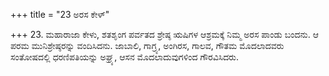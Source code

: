 +++
title = "23 ಅರಸ ಕೇಳ್"

+++
23. ಮಹಾರಾಜಾ ಕೇಳು, ಶತಶೃಂಗ ಪರ್ವತದ ಶ್ರೇಷ್ಠ ಋಷಿಗಳ ಆಶ್ರಮಕ್ಕೆ ನಿಮ್ಮ ಅರಸ ಪಾಂಡು ಬಂದನು. ಆ ಪರಮ ಮುನಿಶ್ರೇಷ್ಠರನ್ನು ವಂದಿಸಿದನು. ಜಾಬಾಲಿ, ಗಾಗ್ರ್ಯ, ಅಂಗಿರಸ, ಗಾಲವ, ಗೌತಮ ಮೊದಲಾದವರು ಸಂತೋಷದಲ್ಲಿ ಧರಣಿಪತಿಯನ್ನು ಅಘ್ರ್ಯ, ಆಸನ ಮೊದಲಾದುವುಗಳಿಂದ ಗೌರವಿಸಿದರು.